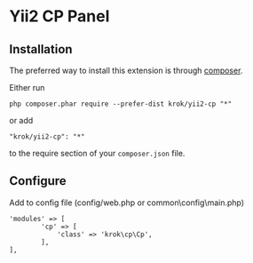 Yii2 CP Panel
=================

Installation
------------

The preferred way to install this extension is through [composer](http://getcomposer.org/download/).

Either run

```
php composer.phar require --prefer-dist krok/yii2-cp "*"
```

or add

```
"krok/yii2-cp": "*"
```

to the require section of your `composer.json` file.

Configure
-----------------

Add to config file (config/web.php or common\config\main.php)

```
'modules' => [
        'cp' => [
            'class' => 'krok\cp\Cp',
        ],
],
```
